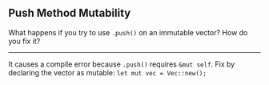 ## Push Method Mutability

What happens if you try to use `.push()` on an immutable vector? How do you fix it?

---

It causes a compile error because `.push()` requires `&mut self`. Fix by declaring the vector as mutable: `let mut vec = Vec::new();`

